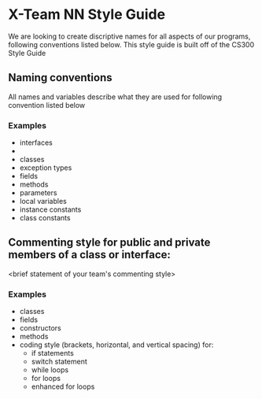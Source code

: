 # X-Team NN Style Guide

We are looking to create discriptive names for all aspects of our programs, following conventions listed below. This style guide is built off of the CS300 Style Guide
## Naming conventions

All names and variables describe what they are used for following convention listed below

### Examples
* interfaces
 * 
* classes
* exception types
* fields
* methods
* parameters
* local variables
* instance constants
* class constants

## Commenting style for public and private members of a class or interface:

<brief statement of your team's commenting style>

### Examples

* classes
* fields
* constructors
* methods
* coding style (brackets, horizontal, and vertical spacing) for:
  * if statements
  * switch statement
  * while loops
  * for loops
  * enhanced for loops
